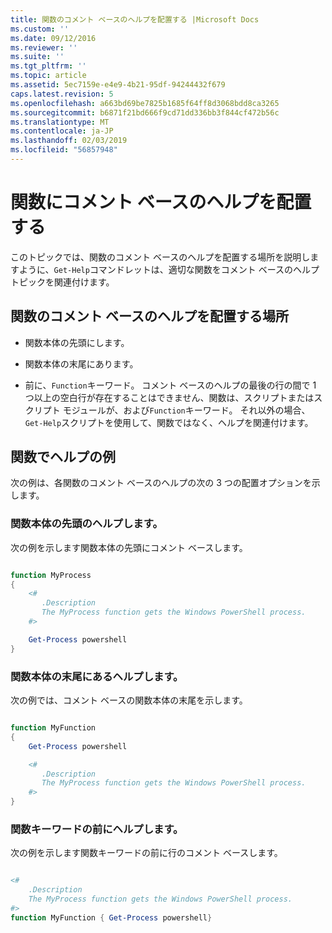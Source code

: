 ```yaml
---
title: 関数のコメント ベースのヘルプを配置する |Microsoft Docs
ms.custom: ''
ms.date: 09/12/2016
ms.reviewer: ''
ms.suite: ''
ms.tgt_pltfrm: ''
ms.topic: article
ms.assetid: 5ec7159e-e4e9-4b21-95df-94244432f679
caps.latest.revision: 5
ms.openlocfilehash: a663bd69be7825b1685f64ff8d3068bdd8ca3265
ms.sourcegitcommit: b6871f21bd666f9cd71dd336bb3f844cf472b56c
ms.translationtype: MT
ms.contentlocale: ja-JP
ms.lasthandoff: 02/03/2019
ms.locfileid: "56857948"
---
```

# <a name="placing-comment-based-help-in-functions"></a>関数にコメント ベースのヘルプを配置する

このトピックでは、関数のコメント ベースのヘルプを配置する場所を説明しますように、`Get-Help`コマンドレットは、適切な関数をコメント ベースのヘルプ トピックを関連付けます。

## <a name="where-to-place-comment-based-help-for-a-function"></a>関数のコメント ベースのヘルプを配置する場所

- 関数本体の先頭にします。

- 関数本体の末尾にあります。

- 前に、`Function`キーワード。 コメント ベースのヘルプの最後の行の間で 1 つ以上の空白行が存在することはできません、関数は、スクリプトまたはスクリプト モジュールが、および`Function`キーワード。 それ以外の場合、`Get-Help`スクリプトを使用して、関数ではなく、ヘルプを関連付けます。

## <a name="examples-of-help-placement-in-a-function"></a>関数でヘルプの例

 次の例は、各関数のコメント ベースのヘルプの次の 3 つの配置オプションを示します。

### <a name="help-at-the-beginning-of-a-function-body"></a>関数本体の先頭のヘルプします。

 次の例を示します関数本体の先頭にコメント ベースします。

```powershell

function MyProcess
{
    <#
       .Description
       The MyProcess function gets the Windows PowerShell process.
    #>

    Get-Process powershell
}

```

### <a name="help-at-the-end-of-a-function-body"></a>関数本体の末尾にあるヘルプします。

 次の例では、コメント ベースの関数本体の末尾を示します。

```powershell

function MyFunction
{
    Get-Process powershell

    <#
       .Description
       The MyProcess function gets the Windows PowerShell process.
    #>
}

```

### <a name="help-before-the-function-keyword"></a>関数キーワードの前にヘルプします。

 次の例を示します関数キーワードの前に行のコメント ベースします。

```powershell

<#
    .Description
    The MyProcess function gets the Windows PowerShell process.
#>
function MyFunction { Get-Process powershell}

```